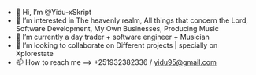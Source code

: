 - 👋 Hi, I’m @Yidu-xSkript
- 👀 I’m interested in The heavenly realm, All things that concern the Lord, Software Development, My Own Businesses, Producing Music
- 🌱 I’m currently a day trader + software engineer + Musician
- 💞️ I’m looking to collaborate on Different projects | specially on Xplorestate
- 📫 How to reach me ==> +251932382336 / yidu95@gmail.com
